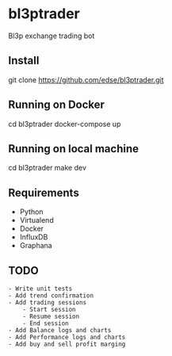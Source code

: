 # bl3ptrader
Bl3p exchange trading bot

## Install
git clone https://github.com/edse/bl3ptrader.git

## Running on Docker
cd bl3ptrader
docker-compose up

## Running on local machine
cd bl3ptrader
make dev

## Requirements
- Python
- Virtualend
- Docker
- InfluxDB
- Graphana


## TODO

    - Write unit tests
    - Add trend confirmation
    - Add trading sessions
        - Start session
        - Resume session
        - End session
    - Add Balance logs and charts
    - Add Performance logs and charts
    - Add buy and sell profit marging
